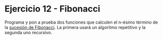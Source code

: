 # Ejercicio 12 - Fibonacci

Programa y pon a prueba dos funciones que calculen el n-ésimo término de la [sucesión de Fibonacci](https://es.wikipedia.org/wiki/Sucesión_de_Fibonacci). La primera usará un algoritmo repetitivo y la segunda uno recursivo.

